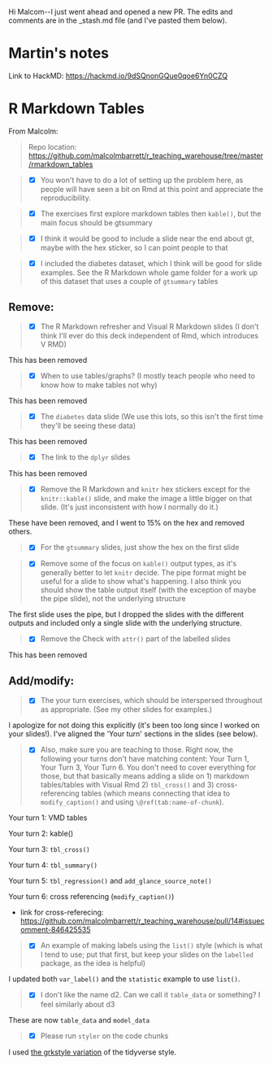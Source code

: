 Hi Malcom--I just went ahead and opened a new PR. The edits and comments are in the _stash.md file (and I've pasted them below).

# Martin's notes

Link to HackMD: https://hackmd.io/9dSQnonGQue0qoe6Yn0CZQ

# R Markdown Tables

From Malcolm:

> Repo location: https://github.com/malcolmbarrett/r_teaching_warehouse/tree/master/rmarkdown_tables

> * [x] You won't have to do a lot of setting up the problem here, as people will have seen a bit on Rmd at this point and appreciate the reproducibility.

> * [x] The exercises first explore markdown tables then `kable()`, but the main focus should be gtsummary

> * [x] I think it would be good to include a slide near the end about gt, maybe with the hex sticker, so I can point people to that

> * [x] I included the diabetes dataset, which I think will be good for slide examples. See the R Markdown whole game folder for a work up of this dataset that uses a couple of `gtsummary` tables

## Remove:

> * [x] The R Markdown refresher and Visual R Markdown slides (I don't think I'll ever do this deck independent of Rmd, which introduces V RMD)

This has been removed 

> * [x] When to use tables/graphs? (I mostly teach people who need to know how to make tables not why)

This has been removed 

> * [x] The `diabetes` data slide (We use this lots, so this isn't the first time they'll be seeing these data)

This has been removed 

> * [x] The link to the `dplyr` slides

This has been removed 

> * [x] Remove the R Markdown and `knitr` hex stickers except for the `knitr::kable()` slide, and make the image a little bigger on that slide. (It's just inconsistent with how I normally do it.)

These have been removed, and I went to 15% on the hex and removed others.

> * [x] For the `gtsummary` slides, just show the hex on the first slide

> * [x] Remove some of the focus on `kable()` output types, as it's generally better to let `knitr` decide. The pipe format might be useful for a slide to show what's happening. I also think you should show the table output itself (with the exception of maybe the pipe slide), not the underlying structure

The first slide uses the pipe, but I dropped the slides with the different outputs and included only a single slide with the underlying structure.

> * [x] Remove the Check with `attr()` part of the labelled slides

This has been removed 

## Add/modify:

> * [x] The your turn exercises, which should be interspersed throughout as appropriate. (See my other slides for examples.)

I apologize for not doing this explicitly (it's been too long since I worked on your slides!). I've aligned the 'Your turn' sections in the slides (see below).

> * [x] Also, make sure you are teaching to those. Right now, the following your turns don't have matching content: Your Turn 1, Your Turn 3, Your Turn 6. You don't need to cover everything for those, but that basically means adding a slide on 1) markdown tables/tables with Visual Rmd 2) `tbl_cross()` and 3) cross-referencing tables (which means connecting that idea to `modify_caption()` and using `\@ref(tab:name-of-chunk`).

Your turn 1: VMD tables

Your turn 2: kable()

Your turn 3: `tbl_cross()`

Your turn 4: `tbl_summary()`

Your turn 5: `tbl_regression()` and `add_glance_source_note()`

Your turn 6: cross referencing (`modify_caption()`)

- link for cross-referecing: https://github.com/malcolmbarrett/r_teaching_warehouse/pull/14#issuecomment-846425535


> * [x] An example of making labels using the `list()` style (which is what I tend to use; put that first, but keep your slides on the `labelled` package, as the idea is helpful)

I updated both `var_label()` and the `statistic` example to use `list()`.

> * [x] I don't like the name d2. Can we call it `table_data` or something? I feel similarly about d3

These are now `table_data` and `model_data`

> * [x] Please run `styler` on the code chunks

I used [the grkstyle variation](https://github.com/gadenbuie/grkstyle) of the tidyverse style.
